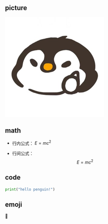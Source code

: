 ## picture

![logo](..\img\logo.jpg)

## math
- 行内公式：
$E=mc^2$

- 行间公式：
$$E=mc^2$$

## code
```python
print("hello penguin!")
```

## emoji

:penguin:

